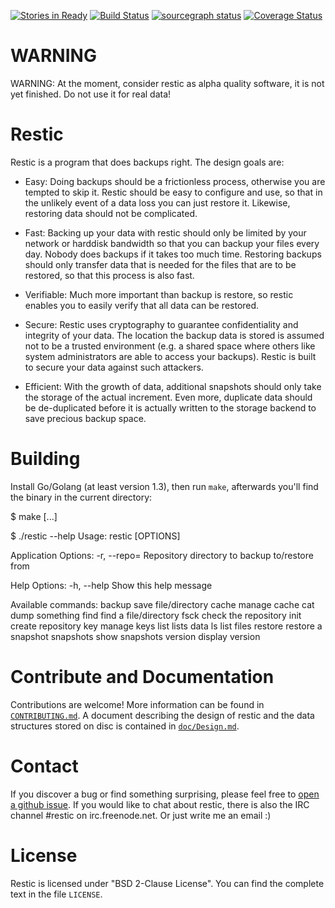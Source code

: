 [![Stories in Ready](https://badge.waffle.io/restic/restic.png?label=ready&title=Ready)](https://waffle.io/restic/restic)
[![Build Status](https://travis-ci.org/restic/restic.svg?branch=master)](https://travis-ci.org/restic/restic)
[![sourcegraph status](https://sourcegraph.com/api/repos/github.com/restic/restic/.badges/status.png)](https://sourcegraph.com/github.com/restic/restic)
[![Coverage Status](https://coveralls.io/repos/restic/restic/badge.svg)](https://coveralls.io/r/restic/restic)

WARNING
=======

WARNING: At the moment, consider restic as alpha quality software, it is not
yet finished. Do not use it for real data!

Restic
======

Restic is a program that does backups right. The design goals are:

 * Easy: Doing backups should be a frictionless process, otherwise you are
   tempted to skip it.  Restic should be easy to configure and use, so that in
   the unlikely event of a data loss you can just restore it. Likewise,
   restoring data should not be complicated.

 * Fast: Backing up your data with restic should only be limited by your
   network or harddisk bandwidth so that you can backup your files every day.
   Nobody does backups if it takes too much time. Restoring backups should only
   transfer data that is needed for the files that are to be restored, so that
   this process is also fast.

 * Verifiable: Much more important than backup is restore, so restic enables
   you to easily verify that all data can be restored.

 * Secure: Restic uses cryptography to guarantee confidentiality and integrity
   of your data. The location the backup data is stored is assumed not to be a
   trusted environment (e.g. a shared space where others like system
   administrators are able to access your backups). Restic is built to secure
   your data against such attackers.

 * Efficient: With the growth of data, additional snapshots should only take
   the storage of the actual increment. Even more, duplicate data should be
   de-duplicated before it is actually written to the storage backend to save
   precious backup space.


Building
========

Install Go/Golang (at least version 1.3), then run `make`, afterwards you'll
find the binary in the current directory:

   $ make
   [...]

   $ ./restic --help
   Usage:
     restic [OPTIONS] <command>

   Application Options:
     -r, --repo= Repository directory to backup to/restore from

   Help Options:
     -h, --help  Show this help message

   Available commands:
     backup     save file/directory
     cache      manage cache
     cat        dump something
     find       find a file/directory
     fsck       check the repository
     init       create repository
     key        manage keys
     list       lists data
     ls         list files
     restore    restore a snapshot
     snapshots  show snapshots
     version    display version


Contribute and Documentation
============================

Contributions are welcome! More information can be found in
[`CONTRIBUTING.md`](CONTRIBUTING.md). A document describing the design of
restic and the data structures stored on disc is contained in
[`doc/Design.md`](doc/Design.md).

Contact
=======

If you discover a bug or find something surprising, please feel free to [open a
github issue](https://github.com/restic/restic/issues/new). If you would like
to chat about restic, there is also the IRC channel #restic on
irc.freenode.net. Or just write me an email :)

License
=======

Restic is licensed under "BSD 2-Clause License". You can find the complete text
in the file `LICENSE`.
